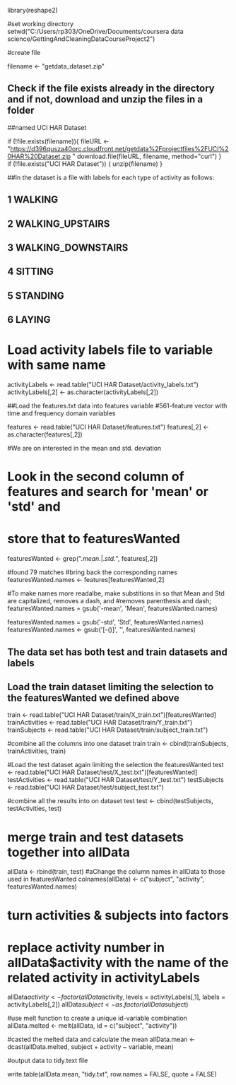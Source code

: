 library(reshape2)

#set working directory
setwd("C:/Users/rp303/OneDrive/Documents/coursera data science/GettingAndCleaningDataCourseProject2")

#create file

filename <- "getdata_dataset.zip"

## Check if the file exists already in the directory and if not, download and unzip the files in a folder
##named UCI HAR Dataset

if (!file.exists(filename)){
  fileURL <- "https://d396qusza40orc.cloudfront.net/getdata%2Fprojectfiles%2FUCI%20HAR%20Dataset.zip "
  download.file(fileURL, filename, method="curl")
}  
if (!file.exists("UCI HAR Dataset")) { 
  unzip(filename) 
}

##In the dataset is a file with labels for each type of activity as follows:
## 1 WALKING
## 2 WALKING_UPSTAIRS
## 3 WALKING_DOWNSTAIRS
## 4 SITTING
## 5 STANDING
## 6 LAYING

# Load activity labels file to variable with same name
activityLabels <- read.table("UCI HAR Dataset/activity_labels.txt")
activityLabels[,2] <- as.character(activityLabels[,2])

##Load the features.txt data into features variable
#561-feature vector with time and frequency domain variables

features <- read.table("UCI HAR Dataset/features.txt")
features[,2] <- as.character(features[,2])

#We are on interested in the mean and std. deviation
# Look in the second column of features and search for 'mean' or 'std' and
# store that to featuresWanted


featuresWanted <- grep(".*mean.*|.*std.*", features[,2])

#found 79 matches
#bring back the corresponding names
featuresWanted.names <- features[featuresWanted,2]

#To make names more readalbe, make substitions in so that Mean and Std are capitalized, removes a dash, and
#removes parenthesis and dash;
featuresWanted.names = gsub('-mean', 'Mean', featuresWanted.names)

featuresWanted.names = gsub('-std', 'Std', featuresWanted.names)
featuresWanted.names <- gsub('[-()]', '', featuresWanted.names)


## The data set has both test and train datasets and labels


## Load the train dataset limiting the selection to the featuresWanted we defined above

train <- read.table("UCI HAR Dataset/train/X_train.txt")[featuresWanted]
trainActivities <- read.table("UCI HAR Dataset/train/Y_train.txt")
trainSubjects <- read.table("UCI HAR Dataset/train/subject_train.txt")

#combine all the columns into one dataset train
train <- cbind(trainSubjects, trainActivities, train)

#Load the test dataset again limiting the selection the featuresWanted
test <- read.table("UCI HAR Dataset/test/X_test.txt")[featuresWanted]
testActivities <- read.table("UCI HAR Dataset/test/Y_test.txt")
testSubjects <- read.table("UCI HAR Dataset/test/subject_test.txt")

#combine all the results into on dataset test
test <- cbind(testSubjects, testActivities, test)

# merge train and test datasets together into allData
allData <- rbind(train, test)
#aChange the column names in allData to those used in featuresWanted
colnames(allData) <- c("subject", "activity", featuresWanted.names)

# turn activities & subjects into factors
# replace activity number in allData$activity with the name of the related activity in activityLabels
allData$activity <- factor(allData$activity, levels = activityLabels[,1], labels = activityLabels[,2])
allData$subject <- as.factor(allData$subject)


#use melt function to create a unique id-variable combination
allData.melted <- melt(allData, id = c("subject", "activity"))

#casted the melted data and calculate the mean
allData.mean <- dcast(allData.melted, subject + activity ~ variable, mean)

#output data to tidy.text file

write.table(allData.mean, "tidy.txt", row.names = FALSE, quote = FALSE)

